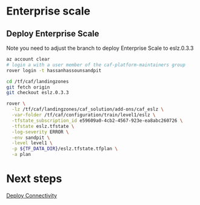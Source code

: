 # Enterprise scale

## Deploy Enterprise Scale

Note you need to adjust the branch to deploy Enterprise Scale to eslz.0.3.3

```bash
az account clear
# login a with a user member of the caf-platform-maintainers group
rover login -t hassanhassounsandpit

cd /tf/caf/landingzones
git fetch origin
git checkout eslz.0.3.3

rover \
  -lz /tf/caf/landingzones/caf_solution/add-ons/caf_eslz \
  -var-folder /tf/caf/configuration/train/level1/eslz \
  -tfstate_subscription_id e59609a0-4cb2-4567-923e-ea8abc260726 \
  -tfstate eslz.tfstate \
  -log-severity ERROR \
  -env sandpit \
  -level level1 \
  -p ${TF_DATA_DIR}/eslz.tfstate.tfplan \
  -a plan

```

# Next steps

 [Deploy Connectivity](../../level2/connectivity/readme.md)
